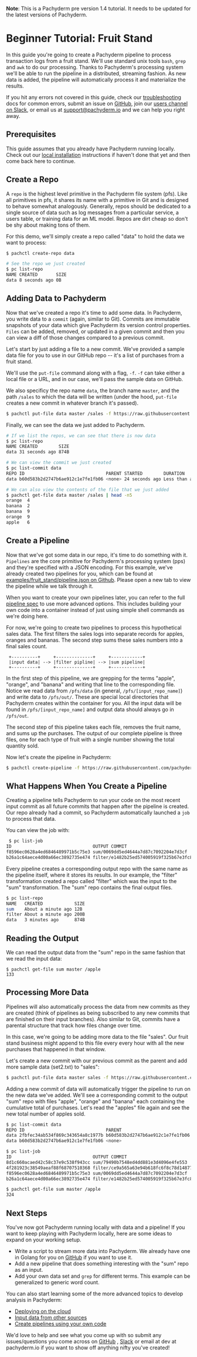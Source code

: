 **Note**: This is a Pachyderm pre version 1.4 tutorial.  It needs to be updated for the latest versions of Pachyderm.

# Beginner Tutorial: Fruit Stand

In this guide you're going to create a Pachyderm pipeline to process transaction logs from a fruit stand. We'll use standard unix tools `bash`, `grep` and `awk` to do our processing. Thanks to Pachyderm's processing system we'll be able to run the pipeline in a distributed, streaming fashion. As new data is added, the pipeline will automatically process it and materialize the results.

If you hit any errors not covered in this guide, check our [troubleshooting](http://docs.pachyderm.io/en/v1.7.3/managing_pachyderm/general_troubleshooting.html) docs for common errors, submit an issue on [GitHub](https://github.com/pachyderm/pachyderm), join our [users channel on Slack](http://pachyderm-users.slack.com), or email us at [support@pachyderm.io](mailto:support@pachyderm.io) and we can help you right away.

## Prerequisites

This guide assumes that you already have Pachyderm running locally. Check out our [local installation](http://docs.pachyderm.io/en/v1.7.3/getting_started/local_installation.html) instructions if haven't done that yet and then come back here to continue.


## Create a Repo

A `repo` is the highest level primitive in the Pachyderm file system (pfs). Like all primitives in pfs, it shares its name with a primitive in Git and is designed to behave somewhat analogously. Generally, repos should be dedicated to a single source of data such as log messages from a particular service, a users table, or training data for an ML model. Repos are dirt cheap so don't be shy about making tons of them.

For this demo, we'll simply create a repo called
"data" to hold the data we want to process:

```sh
$ pachctl create-repo data

# See the repo we just created
$ pc list-repo
NAME CREATED       SIZE 
data 8 seconds ago 0B   
```

## Adding Data to Pachyderm

Now that we've created a repo it's time to add some data. In Pachyderm, you write data to a `commit` (again, similar to Git). Commits are immutable snapshots of your data which give Pachyderm its version control properties. `Files` can be added, removed, or updated in a given commit and then you can view a diff of those changes compared to a previous commit.

Let's start by just adding a file to a new commit. We've provided a sample data file for you to use in our GitHub repo -- it's a list of purchases from a fruit stand.

We'll use the `put-file` command along with a flag, `-f`. `-f` can take either a local file or a URL, and in our case, we'll pass the sample data on GitHub.

 We also specificy the repo name `data`, the branch name `master`, and the path `/sales` to which the data will be written  (under the hood, `put-file` creates a new commit in whatever branch it's passed).

```sh
$ pachctl put-file data master /sales -f https://raw.githubusercontent.com/pachyderm/pachyderm/v1.7.3/examples/fruit_stand/set1.txt
```

Finally, we can see the data we just added to Pachyderm.
```sh
# If we list the repos, we can see that there is now data
$ pc list-repo
NAME CREATED        SIZE 
data 31 seconds ago 874B 

# We can view the commit we just created
$ pc list-commit data
REPO ID                               PARENT STARTED        DURATION           SIZE 
data b60d583b2d2747b6ae912c1e7fe1fb06 <none> 24 seconds ago Less than a second 874B 

# We can also view the contents of the file that we just added
$ pachctl get-file data master /sales | head -n5
orange	4
banana	2
banana	9
orange	9
apple	6
```

## Create a Pipeline

Now that we've got some data in our repo, it's time to do something with it. `Pipelines` are the core primitive for Pachyderm's processing system (pps) and they're specified with a JSON encoding. For this example, we've already created two pipelines for you, which can be found at [examples/fruit_stand/pipeline.json on Github](https://github.com/pachyderm/pachyderm/blob/v1.7.3/examples/fruit_stand/pipeline.json). Please open a new tab to view the pipeline while we talk through it.

When you want to create your own pipelines later, you can refer to the full [pipeline spec](http://docs.pachyderm.io/en/v1.7.3/reference/pipeline_spec.html) to use more advanced options. This includes building your own code into a container instead of just using simple shell commands as we're doing here.

For now, we're going to create two pipelines to process this hypothetical sales data. The first filters the sales logs into separate records for apples, oranges and bananas. The second step sums these sales numbers into a final sales count.

```
 +----------+     +--------------+     +------------+
 |input data| --> |filter pipline| --> |sum pipeline|
 +----------+     +--------------+     +------------+
```

In the first step of this pipeline, we are grepping for the terms "apple", "orange", and "banana" and writing that line to the corresponding file. Notice we read data from `/pfs/data` (in general, `/pfs/[input_repo_name]`) and write data to `/pfs/out/`. These are special local directories that Pachyderm creates within the container for you. All the input data will be found in `/pfs/[input_repo_name]` and output data should always go in `/pfs/out`.

The second step of this pipeline takes each file, removes the fruit name, and sums up the purchases. The output of our complete pipeline is three files, one for each type of fruit with a single number showing the total quantity sold.

Now let's create the pipeline in Pachyderm:

```sh
$ pachctl create-pipeline -f https://raw.githubusercontent.com/pachyderm/pachyderm/v1.7.3/examples/fruit_stand/pipeline.json
```

## What Happens When You Create a Pipeline

Creating a pipeline tells Pachyderm to run your code on the most recent input commit as all future commits that happen after the pipeline is created. Our repo already had a commit, so Pachyderm automatically launched a `job` to process that data.

You can view the job with:

```sh
 $ pc list-job
ID                               OUTPUT COMMIT                           STARTED        DURATION  RESTART PROGRESS  DL   UL   STATE            
f8596ec0628a4ed6846489971b5c75e3 sum/0069dd5ed4644a7d87c7092204e7d3cf    21 seconds ago 5 seconds 0       3 + 0 / 3 200B 12B  success 
b26a1c64aece4d00a66ec3892735e474 filter/e1482b25ed574005919f325b67e3fc8d 21 seconds ago 5 seconds 0       1 + 0 / 1 874B 200B success 
```

Every pipeline creates a corresponding output repo with the same name as the pipeline itself, where it stores its results. In our example, the "filter" transformation created a repo called "filter" which was the input to the "sum" transformation. The "sum" repo contains the final output files.

```sh
$ pc list-repo
NAME   CREATED            SIZE 
sum    About a minute ago 12B  
filter About a minute ago 200B 
data   3 minutes ago      874B 
```

## Reading the Output

 We can read the output data from the "sum" repo in the same fashion that we read the input data:

```
$ pachctl get-file sum master /apple
133
```

## Processing More Data

Pipelines will also automatically process the data from new commits as they are created (think of pipelines as being subscribed to any new commits that are finished on their input branches). Also similar to Git, commits have a parental structure that track how files change over time.

In this case, we're going to be adding more data to the file "sales". Our fruit stand business might append to this file every every hour with all the new purchases that happened in that window.

Let's create a new commit with our previous commit as the parent and add more sample data (set2.txt) to "sales":

```sh
$ pachctl put-file data master sales -f https://raw.githubusercontent.com/pachyderm/pachyderm/v1.7.3/examples/fruit_stand/set2.txt
```

Adding a new commit of data will automatically trigger the pipeline to run on the new data we've added. We'll see a corresponding commit to the output "sum" repo with files "apple", "orange" and "banana" each containing the cumulative total of purchases. Let's read the "apples" file again and see the new total number of apples sold.

```sh
$ pc list-commit data
REPO ID                               PARENT                           STARTED        DURATION           SIZE     
data 2fbfec34ab534f869c343654a8c1977b b60d583b2d2747b6ae912c1e7fe1fb06 1 minute ago   Less than a second 1.696KiB 
data b60d583b2d2747b6ae912c1e7fe1fb06 <none>                           1 minute ago   Less than a second 874B     

$ pc list-job
ID                               OUTPUT COMMIT                           STARTED        DURATION           RESTART PROGRESS  DL       UL   STATE            
8d1c660acaed42c58c37e9c538f943cc sum/79490b7548ed4dd881e3d4096e4fe553    54 seconds ago Less than a second 0       3 + 0 / 3 400B     12B  success 
4f281923c38549aeaf88f68707510368 filter/ce9a565a63e94b618fc6f8c78d148779 54 seconds ago Less than a second 0       1 + 0 / 1 1.696KiB 400B success 
f8596ec0628a4ed6846489971b5c75e3 sum/0069dd5ed4644a7d87c7092204e7d3cf    8 minutes ago  5 seconds          0       3 + 0 / 3 200B     12B  success 
b26a1c64aece4d00a66ec3892735e474 filter/e1482b25ed574005919f325b67e3fc8d 8 minutes ago  5 seconds          0       1 + 0 / 1 874B     200B success 

$ pachctl get-file sum master /apple
324
```

## Next Steps
You've now got Pachyderm running locally with data and a pipeline! If you want to keep playing with Pachyderm locally, here are some ideas to expand on your working setup.

  - Write a script to stream more data into Pachyderm. We already have one in Golang for you on [GitHub](https://github.com/pachyderm/pachyderm/tree/v1.7.3/examples/fruit_stand/generate) if you want to use it.
  - Add a new pipeline that does something interesting with the "sum" repo as an input.
  - Add your own data set and `grep` for different terms. This example can be generalized to generic word count.

You can also start learning some of the more advanced topics to develop analysis in Pachyderm:

- [Deploying on the cloud](http://docs.pachyderm.io/en/v1.7.3/deployment/deploy_intro.html)
- [Input data from other sources](http://docs.pachyderm.io/en/v1.7.3/fundamentals/getting_data_into_pachyderm.html)
- [Create pipelines using your own code](http://docs.pachyderm.io/en/v1.7.3/fundamentals/creating_analysis_pipelines.html)

We'd love to help and see what you come up with so submit any issues/questions you come across on [GitHub](https://github.com/pachyderm/pachyderm) , [Slack](http://pachyderm-users.slack.com) or email at dev at pachyderm.io if you want to show off anything nifty you've created!
